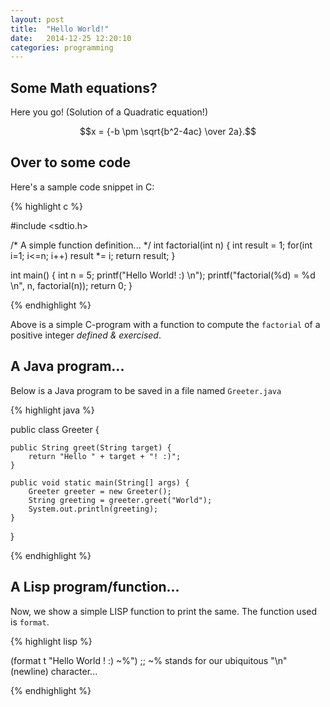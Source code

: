 ```yaml
---
layout: post
title:  "Hello World!"
date:   2014-12-25 12:20:10
categories: programming
---
```


## Some Math equations?

Here you go! (Solution of a Quadratic equation!)

$$x = {-b \pm \sqrt{b^2-4ac} \over 2a}.$$

## Over to some code

Here's a sample code snippet in C:

{% highlight c %}
    
#include <sdtio.h>

/* A simple function definition... */
int factorial(int n) {
    int result = 1;
    for(int i=1; i<=n; i++)
        result *= i;
    return result;
}

int main() {
    int n = 5;
    printf("Hello World! :) \n");
    printf("factorial(%d) = %d \n", n, factorial(n));
    return 0;
}

{% endhighlight %}

Above is a simple C-program with a function to compute the `factorial` of a positive integer _defined & exercised_.

## A Java program...

Below is a Java program to be saved in a file named `Greeter.java`

{% highlight java %}
    
public class Greeter {
    
    public String greet(String target) {
        return "Hello " + target + "! :)";
    }

    public void static main(String[] args) {
        Greeter greeter = new Greeter();
        String greeting = greeter.greet("World");
        System.out.println(greeting);
    }

}

{% endhighlight %}

## A Lisp program/function...

Now, we show a simple LISP function to print the same. The function used is `format`.

{% highlight lisp %}

(format t "Hello World ! :) ~%")
;; ~% stands for our ubiquitous "\n" (newline) character...

{% endhighlight %}